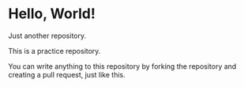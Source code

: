 # Hello, World!

Just another repository.

This is a practice repository.

You can write anything to this repository by forking the repository and creating a pull request, just like this.
